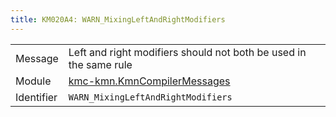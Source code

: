 ```yaml
---
title: KM020A4: WARN_MixingLeftAndRightModifiers
---
```


|            |           |
|------------|---------- |
| Message    | Left and right modifiers should not both be used in the same rule |
| Module     | [kmc-kmn.KmnCompilerMessages](kmc-kmn.kmncompilermessages) |
| Identifier | `WARN_MixingLeftAndRightModifiers` |


